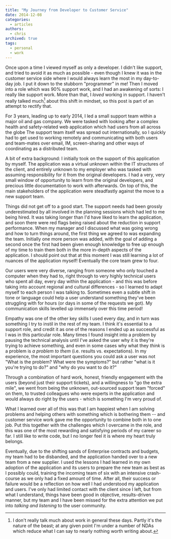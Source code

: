 ```yaml
---
title: "My Journey from Developer to Customer Service"
date: 2014-12-08
categories:
  - articles
authors:
  - chris
archived: true
tags:
  - personal
  - work
---
```


Once upon a time I viewed myself as only a developer. I didn't like support, and tried to avoid it as much as possible - even though I knew it was in the customer service side where I would always learn the most in my day-to-day job. I put it down to the stubborn "programmer" in me! Then I moved into a role which was 90% support work, and I had an awakening of sorts: I really like support work. More than that, I _loved_ working in support. I haven't really talked much[^1] about this shift in mindset, so this post is part of an attempt to rectify that.

For 3 years, leading up to early 2014, I led a small support team within a major oil and gas company. We were tasked with looking after a complex health and safety-related web application which had users from all across the globe The support team itself was spread out internationally, so I quickly had to get used to working remotely and communicating with both users and team-mates over email, IM, screen-sharing and other ways of coordinating as a distributed team.

A bit of extra background: I initially took on the support of this application by myself. The application was a virtual unknown within the IT structures of the client, and entirely unknown to my employer who was tasked with assuming responsibility for it from the original developers. I had a very, very small window of opportunity to learn from the original developers, and precious little documentation to work with afterwards. On top of this, the main stakeholders of the application were steadfastly against the move to a new support team.

Things did not get off to a good start. The support needs had been grossly underestimated by all involved in the planning sessions which had led to me being hired. It was taking longer than I'd have liked to learn the application, and soon there were red flags being raised about the reduction in support performance. When my manager and I discussed what was going wrong and how to turn things around, the first thing we agreed to was expanding the team. Initially one more person was added, with the goal of adding a second once the first had been given enough knowledge to free up enough of my time to train them both in the more in-depth aspects of the application. I should point out that at this moment I was still learning a lot of nuances of the application myself! Eventually the core team grew to four.

Our users were very diverse, ranging from someone who only touched a computer when they had to, right through to very highly technical users who spent all day, every day within the application - and this was before taking into account regional and cultural differences - so I learned to adapt myself to each person I was talking to. Sometimes even a subtle shift in tone or language could help a user understand something they've been struggling with for hours (or days in some of the requests we got). My communication skills levelled up immensely over this time period!

Empathy was one of the other key skills I used every day, and in turn was something I try to instil in the rest of my team. I think it's essential to a support role, and credit it as one of the reasons I ended up as successful as I was in this particular role. Many times I found insight into a problem by pausing the technical analysis until I've asked the user why it is they're trying to achieve something, and even in some cases why what they _think_ is a problem is _a problem to them_ (i.e. results vs. expectations). In my experience, the most important questions you could ask a user was not "What is the problem? What were the symptoms?" but rather "what is it you're trying to do?" and "why do you want to do it?"

Through a combination of hard work, honest, friendly engagement with the users (beyond just their support tickets), and a willingness to "go the extra mile", we went from being the unknown, out-sourced support team "forced" on them, to trusted colleagues who were experts in the application and would always do right by the users - which is something I'm very proud of.

What I learned over all of this was that I am happiest when I am solving problems and helping others with something which is bothering them -- and customer service work gave me the opportunity to combine both in to one job. Put this together with the challenges which I overcame in the role, and this was one of the most rewarding and satisfying periods of my career so far. I still like to write code, but I no longer feel it is where my heart truly belongs.

Eventually, due to the shifting sands of Enterprise contracts and budgets, my team had to be disbanded, and the application handed over to a new team from a new supplier. I used the lessons I had learned in my own adoption of the application and its users to prepare the new team as best as I possibly could, training the incoming team of six with an intensive crash-course as we only had a fixed amount of time. After all, their success or failure would be a reflection on how well I had understood my application and users. I've only had limited contact with the client since I left, but from what I understand, things have been good in objective, results-driven manner, but my team and I have been missed for the extra attention we put into *talking and listening* to the user community.

[^1]: I don't really talk much about work in general these days. Partly it's the nature of the beast; at any given point I'm under a number of NDAs which reduce what I can say to nearly nothing worth writing about.
